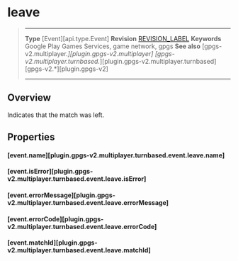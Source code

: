# leave

> --------------------- ------------------------------------------------------------------------------------------
> __Type__              [Event][api.type.Event]
> __Revision__          [REVISION_LABEL](REVISION_URL)
> __Keywords__          Google Play Games Services, game network, gpgs
> __See also__          [gpgs-v2.multiplayer.*][plugin.gpgs-v2.multiplayer]
>                       [gpgs-v2.multiplayer.turnbased.*][plugin.gpgs-v2.multiplayer.turnbased]
>                       [gpgs-v2.*][plugin.gpgs-v2]
> --------------------- ------------------------------------------------------------------------------------------

## Overview

Indicates that the match was left.

## Properties

#### [event.name][plugin.gpgs-v2.multiplayer.turnbased.event.leave.name]

#### [event.isError][plugin.gpgs-v2.multiplayer.turnbased.event.leave.isError]

#### [event.errorMessage][plugin.gpgs-v2.multiplayer.turnbased.event.leave.errorMessage]

#### [event.errorCode][plugin.gpgs-v2.multiplayer.turnbased.event.leave.errorCode]

#### [event.matchId][plugin.gpgs-v2.multiplayer.turnbased.event.leave.matchId]